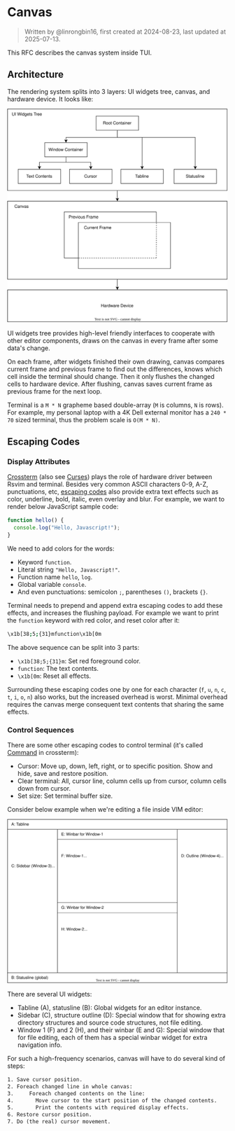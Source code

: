 # Canvas

> Written by @linrongbin16, first created at 2024-08-23, last updated at 2025-07-13.

This RFC describes the canvas system inside TUI.

## Architecture

The rendering system splits into 3 layers: UI widgets tree, canvas, and hardware device. It looks like:

![1](../images/1-TUI-2-Canvas.1.drawio.svg)

UI widgets tree provides high-level friendly interfaces to cooperate with other editor components, draws on the canvas in every frame after some data's change.

On each frame, after widgets finished their own drawing, canvas compares current frame and previous frame to find out the differences, knows which cell inside the terminal should change. Then it only flushes the changed cells to hardware device. After flushing, canvas saves current frame as previous frame for the next loop.

Terminal is a `M * N` grapheme based double-array (`M` is columns, `N` is rows). For example, my personal laptop with a 4K Dell external monitor has a `240 * 70` sized terminal, thus the problem scale is `O(M * N)`.

## Escaping Codes

### Display Attributes

[Crossterm](https://github.com/crossterm-rs/crossterm) (also see [Curses](<https://en.wikipedia.org/wiki/Curses_(programming_library)>)) plays the role of hardware driver between Rsvim and terminal. Besides very common ASCII characters 0-9, A-Z, punctuations, etc, [escaping codes](https://en.wikipedia.org/wiki/ANSI_escape_code) also provide extra text effects such as color, underline, bold, italic, even overlay and blur. For example, we want to render below JavaScript sample code:

```javascript
function hello() {
  console.log("Hello, Javascript!");
}
```

We need to add colors for the words:

- Keyword `function`.
- Literal string `"Hello, Javascript!"`.
- Function name `hello`, `log`.
- Global variable `console`.
- And even punctuations: semicolon `;`, parentheses `()`, brackets `{}`.

Terminal needs to prepend and append extra escaping codes to add these effects, and increases the flushing payload. For example we want to print the `function` keyword with red color, and reset color after it:

```bash
\x1b[38;5;{31}mfunction\x1b[0m
```

The above sequence can be split into 3 parts:

- `\x1b[38;5;{31}m`: Set red foreground color.
- `function`: The text contents.
- `\x1b[0m`: Reset all effects.

Surrounding these escaping codes one by one for each character (`f`, `u`, `n`, `c`, `t`, `i`, `o`, `n`) also works, but the increased overhead is worst. Minimal overhead requires the canvas merge consequent text contents that sharing the same effects.

### Control Sequences

There are some other escaping codes to control terminal (it's called [Command](https://docs.rs/crossterm/latest/crossterm/trait.Command.html) in crossterm):

- Cursor: Move up, down, left, right, or to specific position. Show and hide, save and restore position.
- Clear terminal: All, cursor line, column cells up from cursor, column cells down from cursor.
- Set size: Set terminal buffer size.

Consider below example when we're editing a file inside VIM editor:

![2](../images/1-TUI-2-Canvas.2.drawio.svg)

There are several UI widgets:

- Tabline (A), statusline (B): Global widgets for an editor instance.
- Sidebar (C), structure outline (D): Special window that for showing extra directory structures and source code structures, not file editing.
- Window 1 (F) and 2 (H), and their winbar (E and G): Special window that for file editing, each of them has a special winbar widget for extra navigation info.

For such a high-frequency scenarios, canvas will have to do several kind of steps:

```text
1. Save cursor position.
2. Foreach changed line in whole canvas:
3.     Foreach changed contents on the line:
4.       Move cursor to the start position of the changed contents.
5.       Print the contents with required display effects.
6. Restore cursor position.
7. Do (the real) cursor movement.
```
